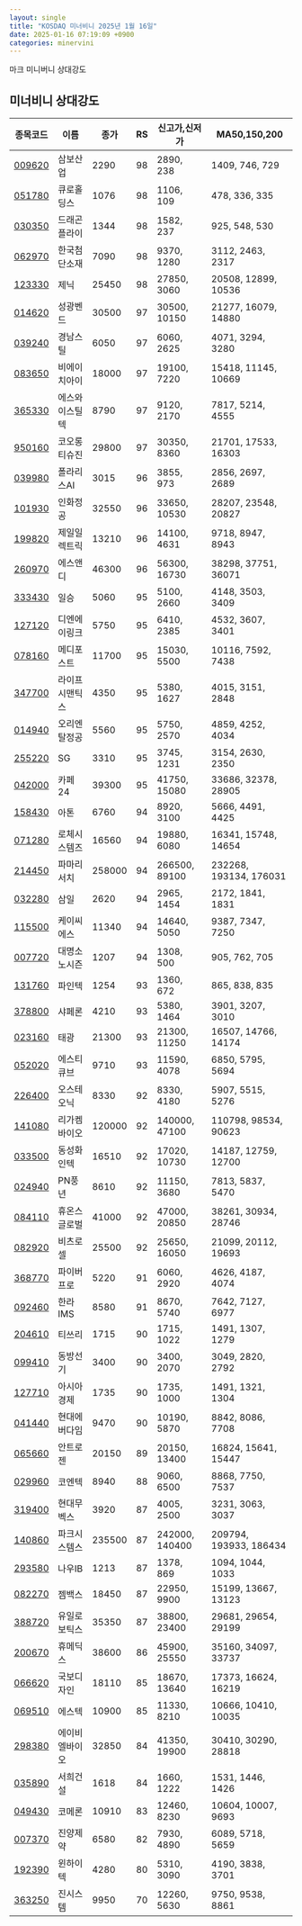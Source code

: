 ```yaml
---
layout: single
title: "KOSDAQ 미너비니 2025년 1월 16일"
date: 2025-01-16 07:19:09 +0900
categories: minervini
---
```

마크 미니버니 상대강도
## 미너비니 상대강도

|종목코드|이름|종가|RS|신고가,신저가|MA50,150,200|
|------|---|---|--|---------|------------|
|[009620](https://finance.daum.net/quotes/A009620)|삼보산업|2290|98|2890, 238|1409, 746, 729|
|[051780](https://finance.daum.net/quotes/A051780)|큐로홀딩스|1076|98|1106, 109|478, 336, 335|
|[030350](https://finance.daum.net/quotes/A030350)|드래곤플라이|1344|98|1582, 237|925, 548, 530|
|[062970](https://finance.daum.net/quotes/A062970)|한국첨단소재|7090|98|9370, 1280|3112, 2463, 2317|
|[123330](https://finance.daum.net/quotes/A123330)|제닉|25450|98|27850, 3060|20508, 12899, 10536|
|[014620](https://finance.daum.net/quotes/A014620)|성광벤드|30500|97|30500, 10150|21277, 16079, 14880|
|[039240](https://finance.daum.net/quotes/A039240)|경남스틸|6050|97|6060, 2625|4071, 3294, 3280|
|[083650](https://finance.daum.net/quotes/A083650)|비에이치아이|18000|97|19100, 7220|15418, 11145, 10669|
|[365330](https://finance.daum.net/quotes/A365330)|에스와이스틸텍|8790|97|9120, 2170|7817, 5214, 4555|
|[950160](https://finance.daum.net/quotes/A950160)|코오롱티슈진|29800|97|30350, 8360|21701, 17533, 16303|
|[039980](https://finance.daum.net/quotes/A039980)|폴라리스AI|3015|96|3855, 973|2856, 2697, 2689|
|[101930](https://finance.daum.net/quotes/A101930)|인화정공|32550|96|33650, 10530|28207, 23548, 20827|
|[199820](https://finance.daum.net/quotes/A199820)|제일일렉트릭|13210|96|14100, 4631|9718, 8947, 8943|
|[260970](https://finance.daum.net/quotes/A260970)|에스앤디|46300|96|56300, 16730|38298, 37751, 36071|
|[333430](https://finance.daum.net/quotes/A333430)|일승|5060|95|5100, 2660|4148, 3503, 3409|
|[127120](https://finance.daum.net/quotes/A127120)|디엔에이링크|5750|95|6410, 2385|4532, 3607, 3401|
|[078160](https://finance.daum.net/quotes/A078160)|메디포스트|11700|95|15030, 5500|10116, 7592, 7438|
|[347700](https://finance.daum.net/quotes/A347700)|라이프시맨틱스|4350|95|5380, 1627|4015, 3151, 2848|
|[014940](https://finance.daum.net/quotes/A014940)|오리엔탈정공|5560|95|5750, 2570|4859, 4252, 4034|
|[255220](https://finance.daum.net/quotes/A255220)|SG|3310|95|3745, 1231|3154, 2630, 2350|
|[042000](https://finance.daum.net/quotes/A042000)|카페24|39300|95|41750, 15080|33686, 32378, 28905|
|[158430](https://finance.daum.net/quotes/A158430)|아톤|6760|94|8920, 3100|5666, 4491, 4425|
|[071280](https://finance.daum.net/quotes/A071280)|로체시스템즈|16560|94|19880, 6080|16341, 15748, 14654|
|[214450](https://finance.daum.net/quotes/A214450)|파마리서치|258000|94|266500, 89100|232268, 193134, 176031|
|[032280](https://finance.daum.net/quotes/A032280)|삼일|2620|94|2965, 1454|2172, 1841, 1831|
|[115500](https://finance.daum.net/quotes/A115500)|케이씨에스|11340|94|14640, 5050|9387, 7347, 7250|
|[007720](https://finance.daum.net/quotes/A007720)|대명소노시즌|1207|94|1308, 500|905, 762, 705|
|[131760](https://finance.daum.net/quotes/A131760)|파인텍|1254|93|1360, 672|865, 838, 835|
|[378800](https://finance.daum.net/quotes/A378800)|샤페론|4210|93|5380, 1464|3901, 3207, 3010|
|[023160](https://finance.daum.net/quotes/A023160)|태광|21300|93|21300, 11250|16507, 14766, 14174|
|[052020](https://finance.daum.net/quotes/A052020)|에스티큐브|9710|93|11590, 4078|6850, 5795, 5694|
|[226400](https://finance.daum.net/quotes/A226400)|오스테오닉|8330|92|8330, 4180|5907, 5515, 5276|
|[141080](https://finance.daum.net/quotes/A141080)|리가켐바이오|120000|92|140000, 47100|110798, 98534, 90623|
|[033500](https://finance.daum.net/quotes/A033500)|동성화인텍|16510|92|17020, 10730|14187, 12759, 12700|
|[024940](https://finance.daum.net/quotes/A024940)|PN풍년|8610|92|11150, 3680|7813, 5837, 5470|
|[084110](https://finance.daum.net/quotes/A084110)|휴온스글로벌|41000|92|47000, 20850|38261, 30934, 28746|
|[082920](https://finance.daum.net/quotes/A082920)|비츠로셀|25500|92|25650, 16050|21099, 20112, 19693|
|[368770](https://finance.daum.net/quotes/A368770)|파이버프로|5220|91|6060, 2920|4626, 4187, 4074|
|[092460](https://finance.daum.net/quotes/A092460)|한라IMS|8580|91|8670, 5740|7642, 7127, 6977|
|[204610](https://finance.daum.net/quotes/A204610)|티쓰리|1715|90|1715, 1022|1491, 1307, 1279|
|[099410](https://finance.daum.net/quotes/A099410)|동방선기|3400|90|3400, 2070|3049, 2820, 2792|
|[127710](https://finance.daum.net/quotes/A127710)|아시아경제|1735|90|1735, 1000|1491, 1321, 1304|
|[041440](https://finance.daum.net/quotes/A041440)|현대에버다임|9470|90|10190, 5870|8842, 8086, 7708|
|[065660](https://finance.daum.net/quotes/A065660)|안트로젠|20150|89|20150, 13400|16824, 15641, 15447|
|[029960](https://finance.daum.net/quotes/A029960)|코엔텍|8940|88|9060, 6500|8868, 7750, 7537|
|[319400](https://finance.daum.net/quotes/A319400)|현대무벡스|3920|87|4005, 2500|3231, 3063, 3037|
|[140860](https://finance.daum.net/quotes/A140860)|파크시스템스|235500|87|242000, 140400|209794, 193933, 186434|
|[293580](https://finance.daum.net/quotes/A293580)|나우IB|1213|87|1378, 869|1094, 1044, 1033|
|[082270](https://finance.daum.net/quotes/A082270)|젬백스|18450|87|22950, 9900|15199, 13667, 13123|
|[388720](https://finance.daum.net/quotes/A388720)|유일로보틱스|35350|87|38800, 23400|29681, 29654, 29199|
|[200670](https://finance.daum.net/quotes/A200670)|휴메딕스|38600|86|45900, 25550|35160, 34097, 33737|
|[066620](https://finance.daum.net/quotes/A066620)|국보디자인|18110|85|18670, 13640|17373, 16624, 16219|
|[069510](https://finance.daum.net/quotes/A069510)|에스텍|10900|85|11330, 8210|10666, 10410, 10035|
|[298380](https://finance.daum.net/quotes/A298380)|에이비엘바이오|32850|84|41350, 19900|30410, 30290, 28818|
|[035890](https://finance.daum.net/quotes/A035890)|서희건설|1618|84|1660, 1222|1531, 1446, 1426|
|[049430](https://finance.daum.net/quotes/A049430)|코메론|10910|83|12460, 8230|10604, 10007, 9693|
|[007370](https://finance.daum.net/quotes/A007370)|진양제약|6580|82|7930, 4890|6089, 5718, 5659|
|[192390](https://finance.daum.net/quotes/A192390)|윈하이텍|4280|80|5310, 3090|4190, 3838, 3701|
|[363250](https://finance.daum.net/quotes/A363250)|진시스템|9950|70|12260, 5630|9750, 9538, 8861|


